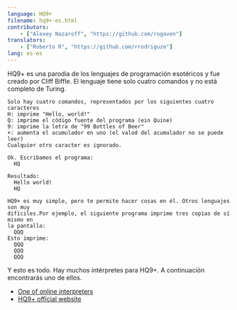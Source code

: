 ```yaml
---
language: HQ9+
filename: hq9+-es.html
contributors:
    - ["Alexey Nazaroff", "https://github.com/rogaven"]
translators:
    - ["Roberto R", "https://github.com/rrodriguze"]
lang: es-es
---
```


HQ9+ es una parodia de los lenguajes de programación esotéricos y fue creado 
por Cliff Biffle.
El lenguaje tiene solo cuatro comandos y no está completo de Turing.

```
Solo hay cuatro comandos, representados por los siguientes cuatro caracteres
H: imprime "Hello, world!"
Q: imprime el código fuente del programa (ein Quine)
9: imprime la letra de "99 Bottles of Beer"
+: aumenta el acumulador en uno (el valod del acumulador no se puede leer)
Cualquier otro caracter es ignorado.

Ok. Escribamos el programa:
  HQ

Resultado:
  Hello world!
  HQ

HQ9+ es muy simple, pero te permite hacer cosas en él. Otros lenguajes son muy
difíciles.Por ejemplo, el siguiente programa imprime tres copias de sí mismo en
la pantalla:
  QQQ
Esto imprime:
  QQQ
  QQQ
  QQQ
```

Y esto es todo. Hay muchos intérpretes para HQ9+.
A continuación encontrarás uno de ellos.

+ [One of online interpreters](https://almnet.de/esolang/hq9plus.php)
+ [HQ9+ official website](http://cliffle.com/esoterica/hq9plus.html)
